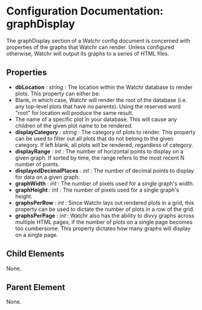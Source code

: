 # Configuration Documentation: graphDisplay

The graphDisplay section of a Watchr config document is concerned with properties of the graphs that Watchr can render.  Unless configured otherwise, Watchr will output its graphs to a series of HTML files. 

## Properties

* **dbLocation** : *string* : The location within the Watchr database to render plots.  This property can either be:
 * Blank, in which case, Watchr will render the root of the database (i.e. any top-level plots that have no parents).  Using the reserved word "root" for location will produce the same result.
 * The name of a specific plot in your database.  This will cause any children of the given plot name to be rendered.
* **displayCategory** : *string* : The category of plots to render.  This property can be used to filter out all plots that do not belong to the given category.  If left blank, all plots will be rendered, regardless of category.
* **displayRange** : *int* : The number of horizontal points to display on a given graph.  If sorted by time, the range refers to the most recent N number of points.
* **displayedDecimalPlaces** : *int* : The number of decimal points to display for data on a given graph.
* **graphWidth** : *int* : The number of pixels used for a single graph's width.
* **graphHeight** : *int* : The number of pixels used for a single graph's height.
* **graphsPerRow** : *int* : Since Watchr lays out rendered plots in a grid, this property can be used to dictate the number of plots in a row of the grid.
* **graphsPerPage** : *int* : Watchr also has the ability to divvy graphs across multiple HTML pages, if the number of plots on a single page becomes too cumbersome.  This property dictates how many graphs will display on a single page.  

## Child Elements

None.

## Parent Element

None.